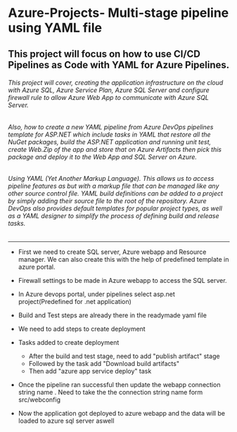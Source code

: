 # Azure-Projects- Multi-stage pipeline using YAML file

## This project will focus on how to use CI/CD Pipelines as Code with YAML for Azure Pipelines. 

###### This project will cover, creating the application infrastructure on the cloud with Azure SQL, Azure Service Plan, Azure SQL Server and configure firewall rule to allow Azure Web App to communicate with Azure SQL Server.

###### Also, how to create a new YAML pipeline from Azure DevOps pipelines template for ASP.NET which include tasks in YAML that restore all the NuGet packages, build the ASP.NET application and running unit test, create Web.Zip of the app and store that on Azure Artifacts then pick this package and deploy it to the Web App and SQL Server on Azure.

###### Using YAML (Yet Another Markup Language). This allows us to access pipeline features as but with a markup file that can be managed like any other source control file. YAML build definitions can be added to a project by simply adding their source file to the root of the repository. Azure DevOps also provides default templates for popular project types, as well as a YAML designer to simplify the process of defining build and release tasks.

*****************************************************************************

* First we need to create SQL server, Azure webapp and Resource manager. We can also create this with the help of predefined template in azure portal.

* Firewall settings to be made in Azure webapp to access the SQL server.

* In Azure devops portal, under pipelines select asp.net project(Predefined for .net application)

* Build and Test steps are already there in the readymade yaml file

* We need to add steps to create deployment

* Tasks added to create deployment
     - After the build and test stage, need to add "publish artifact" stage
     - Followed by the task add "Download build artifacts"
     - Then add "azure app service deploy" task
     
* Once the pipeline ran successful then update the webapp connection string name . Need to take the the connection string name form src/webconfig

* Now the application got deployed to azure webapp and the data will be loaded to azure sql server aswell
